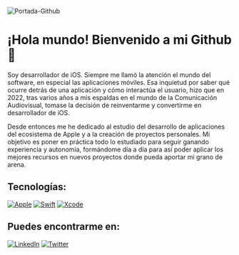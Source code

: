 ![Portada-Github](https://github.com/Carlos-Morgado/carlos-morgado/assets/122310905/62701e66-d838-4e4b-9e91-b7ab1a5187fb)

# ¡Hola mundo! Bienvenido a mi Github 👋
Soy desarrollador de iOS. Siempre me llamó la atención el mundo del software, en especial las aplicaciones móviles. Esa inquietud por saber qué ocurre detrás de una aplicación y cómo interactúa el usuario, hizo que en 2022, tras varios años a mis espaldas en el mundo de la Comunicación Audiovisual, tomase la decisión de reinventarme y convertirme en desarrollador de iOS.

Desde entonces me he dedicado al estudio del desarrollo de aplicaciones del ecosistema de Apple y a la creación de proyectos personales. Mi objetivo es poner en práctica todo lo estudiado para seguir ganando experiencia y autonomía, formándome día a día para así poder aplicar los mejores recursos en nuevos proyectos donde pueda aportar mi grano de arena.

## Tecnologías:
[![Apple](https://img.shields.io/badge/iOS-999999?style=for-the-badge&logo=apple&logoColor=white&labelColor=101010)]()
[![Swift](https://img.shields.io/badge/Swift-FA7343?style=for-the-badge&logo=swift&logoColor=white&labelColor=101010)]()
[![Xcode](https://img.shields.io/badge/Xcode-1575F9?style=for-the-badge&logo=xcode&logoColor=white&labelColor=101010)]()

## Puedes encontrarme en:
[![LinkedIn](https://img.shields.io/badge/LinkedIn-Carlos_Morgado-0077B5?style=for-the-badge&logo=linkedin&logoColor=white&labelColor=101010)](https://www.linkedin.com/in/carlos-morgado-alarcón/)
[![Twitter](https://img.shields.io/badge/Twitter-@cmorgadoalarcon-1DA1F2?style=for-the-badge&logo=twitter&logoColor=white&labelColor=101010)](https://twitter.com/cmorgadoalarcon)

<!--
**Carlos-Morgado/carlos-morgado** is a ✨ _special_ ✨ repository because its `README.md` (this file) appears on your GitHub profile.

Here are some ideas to get you started:

- 🔭 I’m currently working on ...
- 🌱 I’m currently learning ...
- 👯 I’m looking to collaborate on ...
- 🤔 I’m looking for help with ...
- 💬 Ask me about ...
- 📫 How to reach me: ...
- 😄 Pronouns: ...
- ⚡ Fun fact: ...
-->
